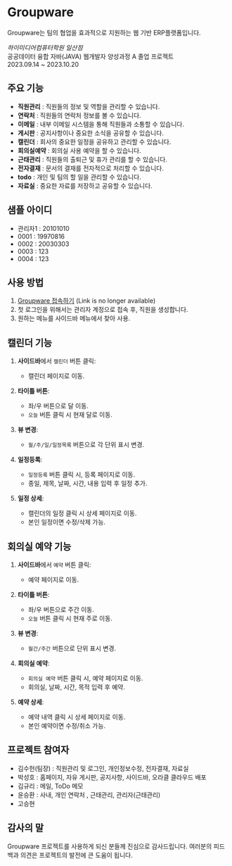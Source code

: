 # Groupware

Groupware는 팀의 협업을 효과적으로 지원하는 웹 기반 ERP플랫폼입니다.

*하이미디어컴퓨터학원 일산점*  
공공데이터 융합 자바(JAVA) 웹개발자 양성과정 A 졸업 프로젝트  
2023.09.14 ~ 2023.10.20

## 주요 기능

- **직원관리** : 직원들의 정보 및 역할을 관리할 수 있습니다.
- **연락처** : 직원들의 연락처 정보를 볼 수 있습니다.
- **이메일** : 내부 이메일 시스템을 통해 직원들과 소통할 수 있습니다.
- **게시판** : 공지사항이나 중요한 소식을 공유할 수 있습니다.
- **캘린더** : 회사의 중요한 일정을 공유하고 관리할 수 있습니다.
- **회의실예약** : 회의실 사용 예약을 할 수 있습니다.
- **근태관리** : 직원들의 출퇴근 및 휴가 관리를 할 수 있습니다.
- **전자결재** : 문서의 결재를 전자적으로 처리할 수 있습니다.
- **todo** : 개인 및 팀의 할 일을 관리할 수 있습니다.
- **자료실** : 중요한 자료를 저장하고 공유할 수 있습니다.
  
## 샘플 아이디
- 관리자1  : 20101010
- 0001 : 19970816
- 0002 : 20030303
- 0003 : 123
- 0004 : 123
  
## 사용 방법

1. [Groupware 접속하기](http://144.24.92.25:8080) (Link is no longer available)
2. 첫 로그인을 위해서는 관리자 계정으로 접속 후, 직원을 생성합니다.
3. 원하는 메뉴를 사이드바 메뉴에서 찾아 사용.
   
## 캘린더 기능

1. **사이드바**에서 `캘린더` 버튼 클릭:
   - 캘린더 페이지로 이동.
   
2. **타이틀 버튼**:
   - 좌/우 버튼으로 달 이동.
   - `오늘` 버튼 클릭 시 현재 달로 이동.
   
3. **뷰 변경**:
   - `월/주/일/일정목록` 버튼으로 각 단위 표시 변경.
   
4. **일정등록**:
   - `일정등록` 버튼 클릭 시, 등록 페이지로 이동.
   - 종일, 제목, 날짜, 시간, 내용 입력 후 일정 추가.
   
5. **일정 상세**:
   - 캘린더의 일정 클릭 시 상세 페이지로 이동.
   - 본인 일정이면 수정/삭제 가능.

## 회의실 예약 기능

1. **사이드바**에서 `예약` 버튼 클릭:
   - 예약 페이지로 이동.

2. **타이틀 버튼**:
   - 좌/우 버튼으로 주간 이동.
   - `오늘` 버튼 클릭 시 현재 주로 이동.
   
3. **뷰 변경**:
   - `월간/주간` 버튼으로 단위 표시 변경.

4. **회의실 예약**:
   - `회의실 예약` 버튼 클릭 시, 예약 페이지로 이동.
   - 회의실, 날짜, 시간, 목적 입력 후 예약.
   
5. **예약 상세**:
   - 예약 내역 클릭 시 상세 페이지로 이동.
   - 본인 예약이면 수정/취소 가능.



## 프로젝트 참여자

- 김수헌(팀장) : 직원관리 및 로그인, 개인정보수정, 전자결재, 자료실
- 박성호 : 홈페이지, 자유 게시판, 공지사항, 사이드바, 오라클 클라우드 배포
- 김규리 : 메일, ToDo 메모
- 윤승환 : 사내, 개인 연락처 , 근태관리, 관리자(근태관리)
- 고승현

## 감사의 말

Groupware 프로젝트를 사용하게 되신 분들께 진심으로 감사드립니다. 여러분의 피드백과 의견은 프로젝트의 발전에 큰 도움이 됩니다.
